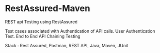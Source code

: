 # RestAssured-Maven

REST api Testing using RestAssured 


Test cases  associated with Authentication of API calls. 
User Authentication Test.
End to End API  Chaining Testing

Stack : Rest Assured, Postman, REST API, Java, Maven, JUnit
